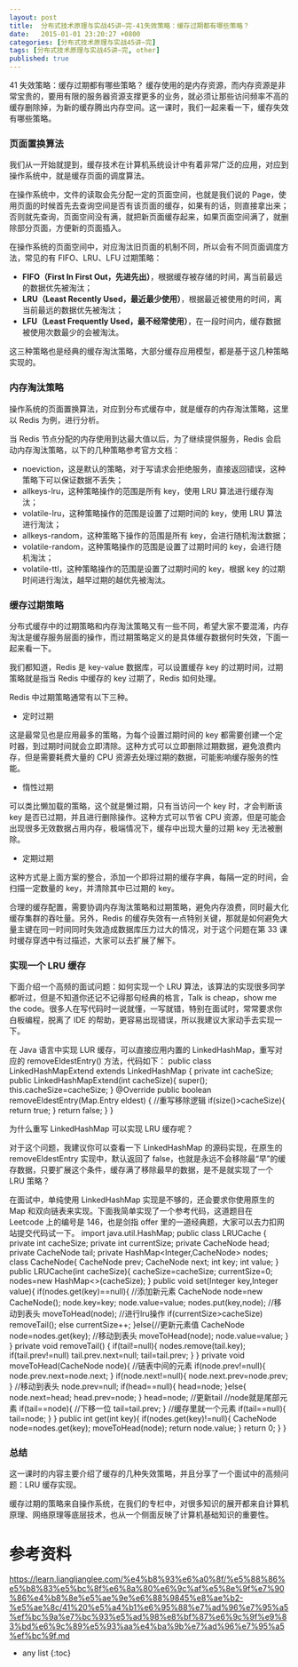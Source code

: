 ```yaml
---
layout: post
title:  分布式技术原理与实战45讲~完-41失效策略：缓存过期都有哪些策略？
date:   2015-01-01 23:20:27 +0800
categories: [分布式技术原理与实战45讲~完]
tags: [分布式技术原理与实战45讲~完, other]
published: true
---
```




41 失效策略：缓存过期都有哪些策略？
缓存使用的是内存资源，而内存资源是非常宝贵的，要用有限的服务器资源支撑更多的业务，就必须让那些访问频率不高的缓存删除掉，为新的缓存腾出内存空间。这一课时，我们一起来看一下，缓存失效有哪些策略。

### 页面置换算法

我们从一开始就提到，缓存技术在计算机系统设计中有着非常广泛的应用，对应到操作系统中，就是缓存页面的调度算法。

在操作系统中，文件的读取会先分配一定的页面空间，也就是我们说的 Page，使用页面的时候首先去查询空间是否有该页面的缓存，如果有的话，则直接拿出来；否则就先查询，页面空间没有满，就把新页面缓存起来，如果页面空间满了，就删除部分页面，方便新的页面插入。

在操作系统的页面空间中，对应淘汰旧页面的机制不同，所以会有不同页面调度方法，常见的有 FIFO、LRU、LFU 过期策略：

* **FIFO（First In First Out，先进先出）**，根据缓存被存储的时间，离当前最远的数据优先被淘汰；
* **LRU（Least Recently Used，最近最少使用）**，根据最近被使用的时间，离当前最远的数据优先被淘汰；
* **LFU（Least Frequently Used，最不经常使用）**，在一段时间内，缓存数据被使用次数最少的会被淘汰。

这三种策略也是经典的缓存淘汰策略，大部分缓存应用模型，都是基于这几种策略实现的。

### 内存淘汰策略

操作系统的页面置换算法，对应到分布式缓存中，就是缓存的内存淘汰策略，这里以 Redis 为例，进行分析。

当 Redis 节点分配的内存使用到达最大值以后，为了继续提供服务，Redis 会启动内存淘汰策略，以下的几种策略参考官方文档：

* noeviction，这是默认的策略，对于写请求会拒绝服务，直接返回错误，这种策略下可以保证数据不丢失；
* allkeys-lru，这种策略操作的范围是所有 key，使用 LRU 算法进行缓存淘汰；
* volatile-lru，这种策略操作的范围是设置了过期时间的 key，使用 LRU 算法进行淘汰；
* allkeys-random，这种策略下操作的范围是所有 key，会进行随机淘汰数据；
* volatile-random，这种策略操作的范围是设置了过期时间的 key，会进行随机淘汰；
* volatile-ttl，这种策略操作的范围是设置了过期时间的 key，根据 key 的过期时间进行淘汰，越早过期的越优先被淘汰。

### 缓存过期策略

分布式缓存中的过期策略和内存淘汰策略又有一些不同，希望大家不要混淆，内存淘汰是缓存服务层面的操作，而过期策略定义的是具体缓存数据何时失效，下面一起来看一下。

我们都知道，Redis 是 key-value 数据库，可以设置缓存 key 的过期时间，过期策略就是指当 Redis 中缓存的 key 过期了，Redis 如何处理。

Redis 中过期策略通常有以下三种。

* 定时过期

这是最常见也是应用最多的策略，为每个设置过期时间的 key 都需要创建一个定时器，到过期时间就会立即清除。这种方式可以立即删除过期数据，避免浪费内存，但是需要耗费大量的 CPU 资源去处理过期的数据，可能影响缓存服务的性能。

* 惰性过期

可以类比懒加载的策略，这个就是懒过期，只有当访问一个 key 时，才会判断该 key 是否已过期，并且进行删除操作。这种方式可以节省 CPU 资源，但是可能会出现很多无效数据占用内存，极端情况下，缓存中出现大量的过期 key 无法被删除。

* 定期过期

这种方式是上面方案的整合，添加一个即将过期的缓存字典，每隔一定的时间，会扫描一定数量的 key，并清除其中已过期的 key。

合理的缓存配置，需要协调内存淘汰策略和过期策略，避免内存浪费，同时最大化缓存集群的吞吐量。另外，Redis 的缓存失效有一点特别关键，那就是如何避免大量主键在同一时间同时失效造成数据库压力过大的情况，对于这个问题在第 33 课时缓存穿透中有过描述，大家可以去扩展了解下。

### 实现一个 LRU 缓存

下面介绍一个高频的面试问题：如何实现一个 LRU 算法，该算法的实现很多同学都听过，但是不知道你还记不记得那句经典的格言，Talk is cheap，show me the code。很多人在写代码时一说就懂，一写就错，特别在面试时，常常要求你白板编程，脱离了 IDE 的帮助，更容易出现错误，所以我建议大家动手去实现一下。

在 Java 语言中实现 LUR 缓存，可以直接应用内置的 LinkedHashMap，重写对应的 removeEldestEntry() 方法，代码如下：
public class LinkedHashMapExtend extends LinkedHashMap { private int cacheSize; public LinkedHashMapExtend(int cacheSize){ super(); this.cacheSize=cacheSize; } @Override public boolean removeEldestEntry(Map.Entry eldest) { //重写移除逻辑 if(size()>cacheSize){ return true; } return false; } }

为什么重写 LinkedHashMap 可以实现 LRU 缓存呢？

对于这个问题，我建议你可以查看一下 LinkedHashMap 的源码实现，在原生的 removeEldestEntry 实现中，默认返回了 false，也就是永远不会移除最“早”的缓存数据，只要扩展这个条件，缓存满了移除最早的数据，是不是就实现了一个 LRU 策略？

在面试中，单纯使用 LinkedHashMap 实现是不够的，还会要求你使用原生的 Map 和双向链表来实现。下面我简单实现了一个参考代码，这道题目在 Leetcode 上的编号是 146，也是剑指 offer 里的一道经典题，大家可以去力扣网站提交代码试一下。
import java.util.HashMap; public class LRUCache { private int cacheSize; private int currentSize; private CacheNode head; private CacheNode tail; private HashMap<Integer,CacheNode> nodes; class CacheNode{ CacheNode prev; CacheNode next; int key; int value; } public LRUCache(int cacheSize){ cacheSize=cacheSize; currentSize=0; nodes=new HashMap<>(cacheSize); } public void set(Integer key,Integer value){ if(nodes.get(key)==null){ //添加新元素 CacheNode node=new CacheNode(); node.key=key; node.value=value; nodes.put(key,node); //移动到表头 moveToHead(node); //进行lru操作 if(currentSize>cacheSize) removeTail(); else currentSize++; }else{//更新元素值 CacheNode node=nodes.get(key); //移动到表头 moveToHead(node); node.value=value; } } private void removeTail() { if(tail!=null){ nodes.remove(tail.key); if(tail.prev!=null) tail.prev.next=null; tail=tail.prev; } } private void moveToHead(CacheNode node){ //链表中间的元素 if(node.prev!=null){ node.prev.next=node.next; } if(node.next!=null){ node.next.prev=node.prev; } //移动到表头 node.prev=null; if(head==null){ head=node; }else{ node.next=head; head.prev=node; } head=node; //更新tail //node就是尾部元素 if(tail==node){ //下移一位 tail=tail.prev; } //缓存里就一个元素 if(tail==null){ tail=node; } } public int get(int key){ if(nodes.get(key)!=null){ CacheNode node=nodes.get(key); moveToHead(node); return node.value; } return 0; } }

### 总结

这一课时的内容主要介绍了缓存的几种失效策略，并且分享了一个面试中的高频问题：LRU 缓存实现。

缓存过期的策略来自操作系统，在我们的专栏中，对很多知识的展开都来自计算机原理、网络原理等底层技术，也从一个侧面反映了计算机基础知识的重要性。




# 参考资料

https://learn.lianglianglee.com/%e4%b8%93%e6%a0%8f/%e5%88%86%e5%b8%83%e5%bc%8f%e6%8a%80%e6%9c%af%e5%8e%9f%e7%90%86%e4%b8%8e%e5%ae%9e%e6%88%9845%e8%ae%b2-%e5%ae%8c/41%20%e5%a4%b1%e6%95%88%e7%ad%96%e7%95%a5%ef%bc%9a%e7%bc%93%e5%ad%98%e8%bf%87%e6%9c%9f%e9%83%bd%e6%9c%89%e5%93%aa%e4%ba%9b%e7%ad%96%e7%95%a5%ef%bc%9f.md

* any list
{:toc}
